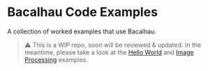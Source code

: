 # Bacalhau Code Examples
A collection of worked examples that use Bacalhau.

> ⚠️ This is a WIP repo, soon will be reviewed & updated. In the meantime, please take a look at the [Hello World](https://docs.bacalhau.org/getting-started/installation) and [Image Processing](https://docs.bacalhau.org/demos/image-processing) examples.
